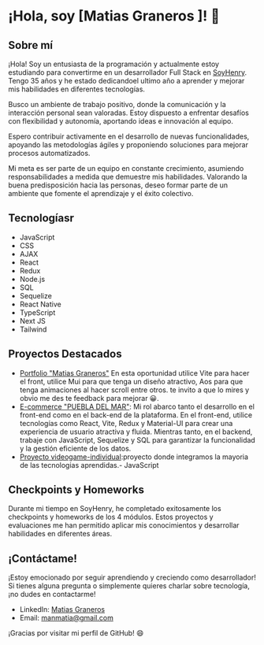 # ¡Hola, soy [Matias Graneros ]! 👋

## Sobre mí

¡Hola! Soy un entusiasta de la programación y actualmente estoy estudiando para convertirme en un desarrollador Full Stack en [SoyHenry](https://www.soyhenry.com/). Tengo 35 años y he estado dedicandoel ultimo año a aprender y mejorar mis habilidades en diferentes tecnologías.

Busco un ambiente de trabajo positivo, donde la comunicación y la interacción personal sean valoradas. Estoy dispuesto a enfrentar desafíos con flexibilidad y autonomía, aportando ideas e innovación al equipo.

Espero contribuir activamente en el desarrollo de nuevas funcionalidades, apoyando las metodologías ágiles y proponiendo soluciones para mejorar procesos automatizados.

Mi meta es ser parte de un equipo en constante crecimiento, asumiendo responsabilidades a medida que demuestre mis habilidades. Valorando la buena predisposición hacia las personas, deseo formar parte de un ambiente que fomente el aprendizaje y el éxito colectivo.

## Tecnologíasr

- JavaScript
- CSS
- AJAX
- React
- Redux
- Node.js
- SQL
- Sequelize
- React Native
- TypeScript
- Next JS
- Tailwind

## Proyectos Destacados

- [Portfolio "Matias Graneros"](https://portfolio-theta-sage-69.vercel.app/) En esta oportunidad utilice Vite  para hacer el front, utilice Mui para que tenga un diseño atractivo, Aos para que tenga animaciones al hacer scroll entre otros. te invito a que lo mires y obvio me des te feedback para mejorar 😀.
- [E-commerce "PUEBLA DEL MAR"](https://github.com/PuebladelMar/SoyPuebla): Mi rol abarco tanto el desarrollo en el front-end como en el back-end de la plataforma. En el front-end, utilice tecnologías como React, Vite, Redux y Material-UI para crear una experiencia de usuario atractiva y fluida. Mientras tanto, en el backend, trabaje con JavaScript, Sequelize y SQL para garantizar la funcionalidad y la gestión eficiente de los datos.
- [Proyecto videogame-individual](https://github.com/manmatia/ProyectoIntegrador):proyecto donde integramos la mayoria de las tecnologias aprendidas.- JavaScript
## Checkpoints y Homeworks

Durante mi tiempo en SoyHenry, he completado exitosamente los checkpoints y homeworks de los 4 módulos. Estos proyectos y evaluaciones me han permitido aplicar mis conocimientos y desarrollar habilidades en diferentes áreas.

## ¡Contáctame!

¡Estoy emocionado por seguir aprendiendo y creciendo como desarrollador! Si tienes alguna pregunta o simplemente quieres charlar sobre tecnología, ¡no dudes en contactarme!

- LinkedIn: [Matias Graneros](https://www.linkedin.com/in/matias-graneros-86605388/)
- Email: [manmatia@gmail.com](mailto:manmatia@gmail.com)

¡Gracias por visitar mi perfil de GitHub! 😄

